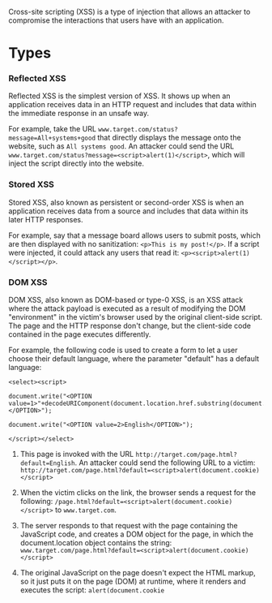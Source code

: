 Cross-site scripting (XSS) is a type of injection that allows an attacker to compromise the interactions that users have with an application.

# Types
### Reflected XSS
Reflected XSS is the simplest version of XSS. It shows up when an application receives data in an HTTP request and includes that data within the immediate response in an unsafe way.

For example, take the URL `www.target.com/status?message=All+systems+good` that directly displays the message onto the website, such as `All systems good`. An attacker could send the URL `www.target.com/status?message=<script>alert(1)</script>`, which will inject the script directly into the website.

### Stored XSS
Stored XSS, also known as persistent or second-order XSS is when an application receives data from a source and includes that data within its later HTTP responses.

For example, say that a message board allows users to submit posts, which are then displayed with no sanitization: `<p>This is my post!</p>`. If a script were injected, it could attack any users that read it: `<p><script>alert(1)</script></p>`.

### DOM XSS
DOM XSS, also known as DOM-based or type-0 XSS, is an XSS attack where the attack payload is executed as a result of modifying the DOM "environment" in the victim's browser used by the original client-side script. The page and the HTTP response don't change, but the client-side code contained in the page executes differently.

For example, the following code is used to create a form to let a user choose their default language, where the parameter "default" has a default language:
```
<select><script>

document.write("<OPTION value=1>"+decodeURIComponent(document.location.href.substring(document.location.href.indexOf("default=")+8))+"</OPTION>");

document.write("<OPTION value=2>English</OPTION>");

</script></select>
```
1. This page is invoked with the URL `http://target.com/page.html?default=English`. An attacker could send the following URL to a victim:
	`http://target.com/page.html?default=<script>alert(document.cookie)</script>`

2. When the victim clicks on the link, the browser sends a request for the following:
	`/page.html?default=<script>alert(document.cookie)</script>`
	to `www.target.com`.

3. The server responds to that request with the page containing the JavaScript code, and creates a DOM object for the page, in which the document.location object contains the string:
	`www.target.com/page.html?default=<script>alert(document.cookie)</script>`

4. The original JavaScript on the page doesn't expect the HTML markup, so it just puts it on the page (DOM) at runtime, where it renders and executes the script:
	`alert(document.cookie`
